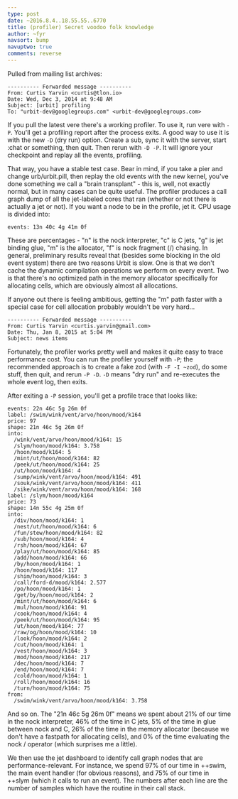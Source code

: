 ```yaml
---
type: post
date: ~2016.8.4..18.55.55..6770
title: (profiler) Secret voodoo folk knowledge
author: ~fyr
navsort: bump
navuptwo: true
comments: reverse
---
```


Pulled from mailing list archives:

```
---------- Forwarded message ----------
From: Curtis Yarvin <curtis@tlon.io>
Date: Wed, Dec 3, 2014 at 9:48 AM
Subject: [urbit] profiling
To: "urbit-dev@googlegroups.com" <urbit-dev@googlegroups.com>
```

If you pull the latest vere there's a working profiler. To use it, run vere with
`-P`.  You'll get a profiling report after the process exits.  A good way to use
it is with the new `-D` (dry run) option.  Create a sub, sync it with the
server, start :chat or something, then quit.  Then rerun with `-D -P`.  It will
ignore your checkpoint and replay all the events, profiling. 

That way, you have a stable test case.  Bear in mind, if you take a pier and
change urb/urbit.pill, then replay the old events with the new kernel, you've
done something we call a "brain transplant" - this is, well, not exactly normal,
but in many cases can be quite useful. The profiler produces a call graph dump
of all the jet-labeled cores that ran (whether or not there is actually a jet or
not).  If you want a node to be in the profile, jet it.  CPU usage is divided
into:

    events: 13n 40c 4g 41m 0f
    
These are percentages - "n" is the nock interpreter, "c" is C jets, "g" is
jet binding glue, "m" is the allocator, "f" is nock fragment (/) chasing. In
general, preliminary results reveal that (besides some blocking in the old event
system) there are two reasons Urbit is slow.  One is that we don't cache the
dynamic compilation operations we perform on every event.  Two is that there's
no optimized path in the memory allocator specifically for allocating cells,
which are obviously almost all allocations. 

If anyone out there is feeling ambitious, getting the "m" path faster with a
special case for cell allocation probably wouldn't be very hard...

```
---------- Forwarded message ----------
From: Curtis Yarvin <curtis.yarvin@gmail.com>
Date: Thu, Jan 8, 2015 at 5:04 PM
Subject: news items
```

Fortunately, the profiler works pretty well and makes it quite easy to trace
performance cost.  You can run the profiler yourself with `-P`; the recommended
approach is to create a fake zod (with `-F -I ~zod`), do some stuff, then quit,
and rerun `-P -D`.  `-D` means "dry run" and re-executes the whole event log, then
exits.

After exiting a `-P` session, you'll get a profile trace that looks like:

    events: 22n 46c 5g 26m 0f 
    label: /swim/wink/vent/arvo/hoon/mood/k164
    price: 97
    shape: 21n 46c 5g 26m 0f 
    into:
      /wink/vent/arvo/hoon/mood/k164: 15
      /slym/hoon/mood/k164: 3.758
      /hoon/mood/k164: 5
      /mint/ut/hoon/mood/k164: 82
      /peek/ut/hoon/mood/k164: 25
      /ut/hoon/mood/k164: 4
      /sump/wink/vent/arvo/hoon/mood/k164: 491
      /souk/wink/vent/arvo/hoon/mood/k164: 411
      /sike/wink/vent/arvo/hoon/mood/k164: 168
    label: /slym/hoon/mood/k164
    price: 73
    shape: 14n 55c 4g 25m 0f 
    into:
      /div/hoon/mood/k164: 1
      /nest/ut/hoon/mood/k164: 6
      /fun/stew/hoon/mood/k164: 82
      /sub/hoon/mood/k164: 4
      /rsh/hoon/mood/k164: 67
      /play/ut/hoon/mood/k164: 85
      /add/hoon/mood/k164: 66
      /by/hoon/mood/k164: 1
      /hoon/mood/k164: 117
      /shim/hoon/mood/k164: 3
      /call/ford-d/mood/k164: 2.577
      /po/hoon/mood/k164: 1
      /get/by/hoon/mood/k164: 2
      /mint/ut/hoon/mood/k164: 6
      /mul/hoon/mood/k164: 91
      /cook/hoon/mood/k164: 4
      /peek/ut/hoon/mood/k164: 95
      /ut/hoon/mood/k164: 77
      /raw/og/hoon/mood/k164: 10
      /look/hoon/mood/k164: 2
      /cut/hoon/mood/k164: 1
      /vest/hoon/mood/k164: 3
      /mod/hoon/mood/k164: 217
      /dec/hoon/mood/k164: 7
      /end/hoon/mood/k164: 7
      /cold/hoon/mood/k164: 1
      /roll/hoon/mood/k164: 16
      /turn/hoon/mood/k164: 75
    from:
      /swim/wink/vent/arvo/hoon/mood/k164: 3.758
      
And so on.  The "21n 46c 5g 26m 0f" means we spent about 21% of our time in the
nock interpreter, 46% of the time in C jets, 5% of the time in glue between nock
and C, 26% of the time in the memory allocator (because we don't have a fastpath
for allocating cells), and 0% of the time evaluating the nock / operator (which
surprises me a little).

We then use the jet dashboard to identify call graph nodes that are
performance-relevant.  For instance, we spend 97% of our time in ++swim, the
main event handler (for obvious reasons), and 75% of our time in ++slym (which
it calls to run an event).  The numbers after each line are the number of
samples which have the routine in their call stack.